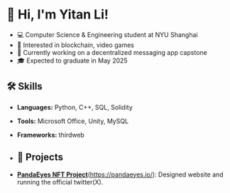 # 👋 Hi, I'm Yitan Li!
- 💻 Computer Science & Engineering student at NYU Shanghai
- 🌱 Interested in blockchain, video games
- 🧠 Currently working on a decentralized messaging app capstone
- 🎓 Expected to graduate in May 2025


## 🛠 Skills
- **Languages:** Python, C++, SQL, Solidity
- **Tools:** Microsoft Office, Unity, MySQL
- **Frameworks:** thirdweb

- ## 🚀 Projects
- [**PandaEyes NFT Project**](https://x.com/PandaEyesNFT)(https://pandaeyes.io/): Designed website and running the official twitter(X).


